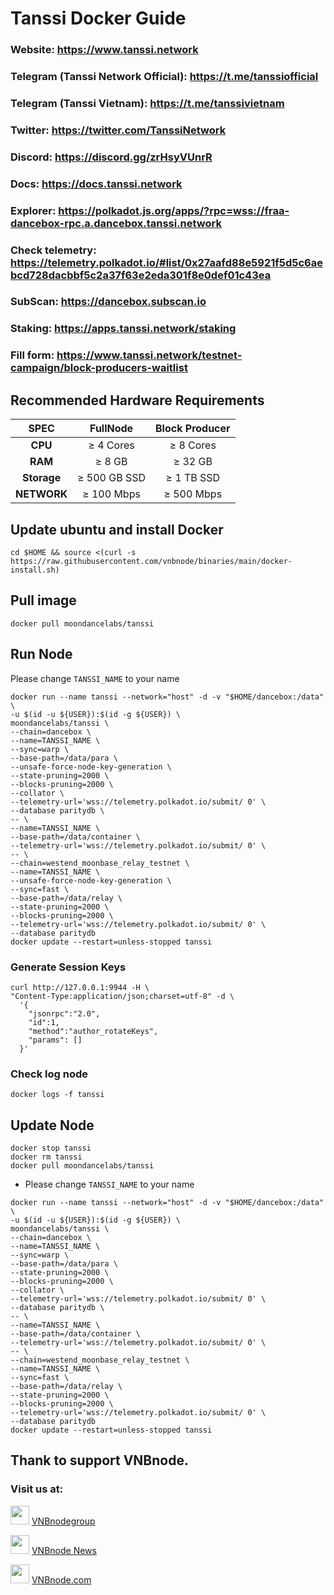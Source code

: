 # Tanssi Docker Guide

### Website: https://www.tanssi.network

### Telegram (Tanssi Network Official): https://t.me/tanssiofficial 

### Telegram (Tanssi Vietnam): https://t.me/tanssivietnam

### Twitter: https://twitter.com/TanssiNetwork

### Discord: https://discord.gg/zrHsyVUnrR

### Docs: https://docs.tanssi.network

### Explorer: https://polkadot.js.org/apps/?rpc=wss://fraa-dancebox-rpc.a.dancebox.tanssi.network

### Check telemetry: https://telemetry.polkadot.io/#list/0x27aafd88e5921f5d5c6aebcd728dacbbf5c2a37f63e2eda301f8e0def01c43ea

### SubScan: https://dancebox.subscan.io

### Staking: https://apps.tanssi.network/staking

### Fill form: https://www.tanssi.network/testnet-campaign/block-producers-waitlist

## Recommended Hardware Requirements 

|   SPEC	    |         FullNode          |       Block Producer      |
| :---------: | :-----------------------: |:-----------------------:  |    
|   **CPU**   |        ≥ 4 Cores          |        ≥ 8 Cores          |
|   **RAM**   |        ≥ 8 GB             |        ≥ 32 GB            |
| **Storage** |        ≥ 500 GB SSD       |        ≥ 1 TB SSD         |
| **NETWORK** |        ≥ 100 Mbps         |        ≥ 500 Mbps         |

## Update ubuntu and install Docker
```
cd $HOME && source <(curl -s https://raw.githubusercontent.com/vnbnode/binaries/main/docker-install.sh)
```
## Pull image
```
docker pull moondancelabs/tanssi
```
## Run Node
Please change `TANSSI_NAME` to your name

```
docker run --name tanssi --network="host" -d -v "$HOME/dancebox:/data" \
-u $(id -u ${USER}):$(id -g ${USER}) \
moondancelabs/tanssi \
--chain=dancebox \
--name=TANSSI_NAME \
--sync=warp \
--base-path=/data/para \
--unsafe-force-node-key-generation \
--state-pruning=2000 \
--blocks-pruning=2000 \
--collator \
--telemetry-url='wss://telemetry.polkadot.io/submit/ 0' \
--database paritydb \
-- \
--name=TANSSI_NAME \
--base-path=/data/container \
--telemetry-url='wss://telemetry.polkadot.io/submit/ 0' \
-- \
--chain=westend_moonbase_relay_testnet \
--name=TANSSI_NAME \
--unsafe-force-node-key-generation \
--sync=fast \
--base-path=/data/relay \
--state-pruning=2000 \
--blocks-pruning=2000 \
--telemetry-url='wss://telemetry.polkadot.io/submit/ 0' \
--database paritydb
docker update --restart=unless-stopped tanssi
```

### Generate Session Keys
```
curl http://127.0.0.1:9944 -H \
"Content-Type:application/json;charset=utf-8" -d \
  '{
    "jsonrpc":"2.0",
    "id":1,
    "method":"author_rotateKeys",
    "params": []
  }'
```

### Check log node
```
docker logs -f tanssi
```
## Update Node
```
docker stop tanssi
docker rm tanssi
docker pull moondancelabs/tanssi
```
- Please change `TANSSI_NAME` to your name

```
docker run --name tanssi --network="host" -d -v "$HOME/dancebox:/data" \
-u $(id -u ${USER}):$(id -g ${USER}) \
moondancelabs/tanssi \
--chain=dancebox \
--name=TANSSI_NAME \
--sync=warp \
--base-path=/data/para \
--state-pruning=2000 \
--blocks-pruning=2000 \
--collator \
--telemetry-url='wss://telemetry.polkadot.io/submit/ 0' \
--database paritydb \
-- \
--name=TANSSI_NAME \
--base-path=/data/container \
--telemetry-url='wss://telemetry.polkadot.io/submit/ 0' \
-- \
--chain=westend_moonbase_relay_testnet \
--name=TANSSI_NAME \
--sync=fast \
--base-path=/data/relay \
--state-pruning=2000 \
--blocks-pruning=2000 \
--telemetry-url='wss://telemetry.polkadot.io/submit/ 0' \
--database paritydb
docker update --restart=unless-stopped tanssi
```

## Thank to support VNBnode.
### Visit us at:

<img src="https://user-images.githubusercontent.com/50621007/183283867-56b4d69f-bc6e-4939-b00a-72aa019d1aea.png" width="30"/> <a href="https://t.me/VNBnodegroup" target="_blank">VNBnodegroup</a>

<img src="https://user-images.githubusercontent.com/50621007/183283867-56b4d69f-bc6e-4939-b00a-72aa019d1aea.png" width="30"/> <a href="https://t.me/Vnbnode" target="_blank">VNBnode News</a>

<img src="https://github.com/vnbnode/binaries/blob/main/Logo/VNBnode.jpg" width="30"/> <a href="https://VNBnode.com" target="_blank">VNBnode.com</a>

